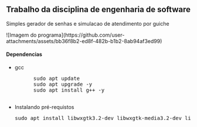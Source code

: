 <h2>Trabalho da disciplina de engenharia de software</h2> 
<p>Simples gerador de senhas e simulacao de atendimento por guiche</p>
![Imagem do programa](https://github.com/user-attachments/assets/bb36f8b2-ed8f-482b-b1b2-8ab94af3ed99)

<h4>Dependencias</h4>
<ul>
  <li>
    <p>gcc</p>
    <pre>
      sudo apt update
      sudo apt upgrade -y
      sudo apt install g++ -y
    </pre>
  </li>
 <li>
    <p>Instalando pré-requistos</p>
  <pre>sudo apt install libwxgtk3.2-dev libwxgtk-media3.2-dev libboost-dev cmake make git</pre>
 </li>
</ul>
